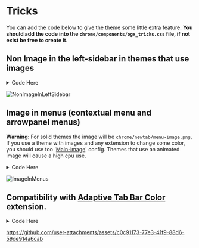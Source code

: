 # Tricks

<p>You can add the code below to give the theme some little extra feature. <b>You should add the code into the <code>chrome/components/ogx_tricks.css</code> file, if not exist be free to create it.</b></p>

## Non Image in the left-sidebar in themes that use images
<details><summary>Code Here</summary>
    
```
/* Non Image in the left-sidebar in themes that use images */

:root:not([chromehidden~="toolbar"]):is([lwtheme-image]) #PersonalToolbar, 
:root:not([chromehidden~="toolbar"]):is([style*="--lwt-additional-images"]) #PersonalToolbar {
    background-image: none !important;
}
```

</details>

![NonImageInLeftSidebar](https://user-images.githubusercontent.com/22057609/228630330-a32dbd11-6800-4cb2-a402-4793cdfe805c.png)

## Image in menus (contextual menu and arrowpanel menus)

<p><b>Warning: </b>For solid themes the image will be <code>chrome/newtab/menu-image.png</code>, If you use a theme with images and any extension to change some color, you should use too '<a href="https://github.com/Godiesc/firefox-gx/tree/main/Extras/Main-Image">Main-image</a>' config. Themes that use an animated image will cause a high cpu use.</p>
<details><summary>Code Here</summary>
    
```
/* Image in menus */
  
    :root:not([style*="--lwt-additional-images"],[lwtheme-image]) :is(popupset, panelview, menupopup),
    :root:not([style*="--lwt-additional-images"],[lwtheme-image]):is([sizemode="maximized"]) #PanelUI-menu-button{
        --lwt-header-image: url("../newtab/menu-image.png") !important;
        --lwt-additional-images: var(--lwt-header-image) !important;
    }

    @media (prefers-color-scheme: dark){
        :root:is([style*="--lwt-additional-images"],[lwtheme-image]),
        :root:not([style*="--lwt-additional-images"],[lwtheme-image]){
            --arrowpanel-background: #101019d0 !important;
    }}

    @media (prefers-color-scheme: light){
        :root:is([style*="--lwt-additional-images"],[lwtheme-image]),
        :root:not([style*="--lwt-additional-images"],[lwtheme-image]){
            --arrowpanel-background: #f9f9f9d0 !important;
    }}

    .menupopup-arrowscrollbox, popupset, panelview, popupnotification, :not(scrollbox[part="scrollbox"]) slot,
    :root:not([chromehidden~="toolbar"]):is([sizemode="maximized"]) #PanelUI-menu-button[open]>.toolbarbutton-badge-stack,
    :root:not([chromehidden~="toolbar"]):is([sizemode="maximized"]) #PanelUI-menu-button[open]>stack::after{
        background-image: linear-gradient(var(--arrowpanel-background, transparent), var(--arrowpanel-background, transparent)), 
                          var(--lwt-additional-images,none), var(--lwt-header-image, none) !important;
        background-position: -1px -1px !important;
        background-repeat: repeat !important;
        background-size: auto 100vh !important;
        background-attachment: initial !important;
    }

    @media (-moz-platform: windows), (-moz-platform: linux) {
        :root:not([chromehidden~="toolbar"]):is([sizemode="maximized"]) #PanelUI-menu-button[open]>stack::after{
            background-color: var(--arrowpanel-background) !important;
            background-position: -23px -1px !important;
        }}

    @media (-moz-bool-pref:"firefoxgx.main-image") {
         @media (prefers-color-scheme: dark){
            :root:not([style*="--lwt-additional-images"],[lwtheme-image]) :is(popupset, panelview, menupopup),
            :root:not([style*="--lwt-additional-images"],[lwtheme-image]):is([sizemode="maximized"]) #PanelUI-menu-button{
                --lwt-header-image: url("../newtab/main-image-dark.png") !important;
                --lwt-additional-images: var(--lwt-header-image) !important;
             }}

        @media (prefers-color-scheme: light){
            :is(popupset, panelview, menupopup),
            :root:not([style*="--lwt-additional-images"],[lwtheme-image]):is([sizemode="maximized"]) #PanelUI-menu-button{
                --lwt-header-image: url("../newtab/main-image-light.png") !important;
                --lwt-additional-images: var(--lwt-header-image) !important;
             }}
        }
```
</details>

![ImageInMenus](https://user-images.githubusercontent.com/22057609/228356808-02b9cb92-ba4b-4769-a870-8b41b638c18f.png)

## Compatibility with [Adaptive Tab Bar Color](https://addons.mozilla.org/en-US/firefox/addon/adaptive-tab-bar-colour/) extension.
<details><summary>Code Here</summary>
    
```
/* New Accent color */

:root {
  --my-new-accent-color: lch(from var(--lwt-frame) calc(l + 50) c h) !important;
  --lwt-toolbarbutton-icon-fill-attention: var(--my-new-accent-color) !important;
}

/* Reset global variables */

:root,
:root[lwtheme],
:root:not([lwtheme]){
  --lwt-frame: var(--arrowpanel-background) !important;
  --lwt-selected-tab-background-color: var(--lwt-accent-color) !important;
  --toolbarbutton-hover-personal: color-mix(in srgb, var(--general-color) 25%, transparent) !important;
}

/* We set the new color directly to the tabs-bar & menu-bar */

#TabsToolbar, #toolbar-menubar{
  background-color: var(--lwt-frame) !important;
}
```
</details>

https://github.com/user-attachments/assets/c0c91173-77e3-41f9-88d6-59de914a6cab
